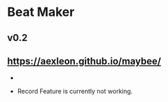 # Beat Maker
v0.2
---
https://aexleon.github.io/maybee/
------
+
- Record Feature is currently not working.
